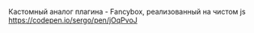 Кастомный аналог плагина - Fancybox, реализованный на чистом js
https://codepen.io/sergo/pen/jOqPvoJ

